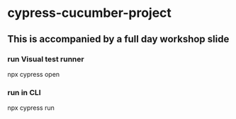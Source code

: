 # cypress-cucumber-project

## This is accompanied by a full day workshop slide

### run Visual test runner
npx cypress open

### run in CLI
npx cypress run
